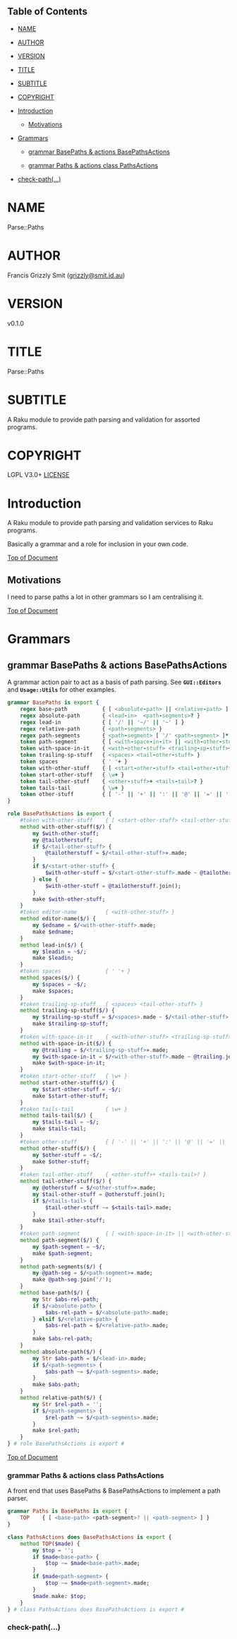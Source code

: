 Table of Contents
-----------------

  * [NAME](#name)

  * [AUTHOR](#author)

  * [VERSION](#version)

  * [TITLE](#title)

  * [SUBTITLE](#subtitle)

  * [COPYRIGHT](#copyright)

  * [Introduction](#introduction)

    * [Motivations](#motivations)

  * [Grammars](#grammars)

    * [grammar BasePaths & actions BasePathsActions](#grammar-basepaths--actions-basepathsactions)

    * [grammar Paths & actions class PathsActions](#grammar-paths--actions-class-pathsactions)

  * [check-path(…)](#check-path)

NAME
====

Parse::Paths 

AUTHOR
======

Francis Grizzly Smit (grizzly@smit.id.au)

VERSION
=======

v0.1.0

TITLE
=====

Parse::Paths

SUBTITLE
========

A Raku module to provide path parsing and validation for assorted programs.

COPYRIGHT
=========

LGPL V3.0+ [LICENSE](https://github.com/grizzlysmit/Parse-Paths/blob/main/LICENSE)

Introduction
============

A Raku module to provide path parsing and validation services to Raku programs.

Basically a grammar and a role for inclusion in your own code.

[Top of Document](#table-of-contents)

Motivations
-----------

I need to parse paths a lot in other grammars so I am centralising it.

[Top of Document](#table-of-contents)

Grammars
========

grammar BasePaths & actions BasePathsActions
--------------------------------------------

A grammar action pair to act as a basis of path parsing. See **`GUI::Editors`** and **`Usage::Utils`** for other examples. 

```raku
grammar BasePaths is export {
    regex base-path           { [ <absolute-path> || <relative-path> ] }
    regex absolute-path       { <lead-in>  <path-segments>? }
    regex lead-in             { [ '/' || '~/' || '~' ] }
    regex relative-path       { <path-segments> }
    regex path-segments       { <path-segment> [ '/' <path-segment> ]* '/' }
    token path-segment        { [ <with-space-in-it> || <with-other-stuff> ] }
    token with-space-in-it    { <with-other-stuff> <trailing-sp-stuff>+ }
    token trailing-sp-stuff   { <spaces> <tail-other-stuff> }
    token spaces              { ' '+ }
    token with-other-stuff    { [ <start-other-stuff> <tail-other-stuff>* || <tail-other-stuff>+ ] }
    token start-other-stuff   { \w+ }
    token tail-other-stuff    { <other-stuff>+ <tails-tail>? }
    token tails-tail          { \w+ }
    token other-stuff         { [ '-' || '+' || ':' || '@' || '=' || ',' || '&' || '%' || '.' ] }
}

role BasePathsActions is export {
    #token with-other-stuff    { [ <start-other-stuff> <tail-other-stuff>* || <tail-other-stuff>+ ] }
    method with-other-stuff($/) {
        my $with-other-stuff;
        my @tailotherstuff;
        if $/<tail-other-stuff> {
            @tailotherstuff = $/<tail-other-stuff>».made;
        }
        if $/<start-other-stuff> {
            $with-other-stuff = $/<start-other-stuff>.made ~ @tailotherstuff.join();
        } else {
            $with-other-stuff = @tailotherstuff.join();
        }
        make $with-other-stuff;
    }
    #token editor-name         { <with-other-stuff> }
    method editor-name($/) {
        my $edname = $/<with-other-stuff>.made;
        make $edname;
    }
    method lead-in($/) {
        my $leadin = ~$/;
        make $leadin;
    }
    #token spaces              { ' '+ }
    method spaces($/) {
        my $spaces = ~$/;
        make $spaces;
    }
    #token trailing-sp-stuff   { <spaces> <tail-other-stuff> }
    method trailing-sp-stuff($/) {
        my $trailing-sp-stuff = $/<spaces>.made ~ $/<tail-other-stuff>.made;
        make $trailing-sp-stuff;
    }
    #token with-space-in-it    { <with-other-stuff> <trailing-sp-stuff>+ }
    method with-space-in-it($/) {
        my @trailing = $/<trailing-sp-stuff>».made;
        my $with-space-in-it = $/<with-other-stuff>.made ~ @trailing.join();
        make $with-space-in-it;
    }
    #token start-other-stuff   { \w+ }
    method start-other-stuff($/) {
        my $start-other-stuff = ~$/;
        make $start-other-stuff;
    }
    #token tails-tail          { \w+ }
    method tails-tail($/) {
        my $tails-tail = ~$/;
        make $tails-tail;
    }
    #token other-stuff         { [ '-' || '+' || ':' || '@' || '=' || ',' || '%' || '.' ] }
    method other-stuff($/) {
        my $other-stuff = ~$/;
        make $other-stuff;
    }
    #token tail-other-stuff    { <other-stuff>+ <tails-tail>? }
    method tail-other-stuff($/) {
        my @otherstuff = $/<other-stuff>».made;
        my $tail-other-stuff = @otherstuff.join();
        if $/<tails-tail> {
            $tail-other-stuff ~= $<tails-tail>.made;
        }
        make $tail-other-stuff;
    }
    #token path-segment        { [ <with-space-in-it> || <with-other-stuff> ] }
    method path-segment($/) {
        my $path-segment = ~$/;
        make $path-segment;
    }
    method path-segments($/) {
        my @path-seg = $/<path-segment>».made;
        make @path-seg.join('/');
    }
    method base-path($/) {
        my Str $abs-rel-path;
        if $/<absolute-path> {
            $abs-rel-path = $/<absolute-path>.made;
        } elsif $/<relative-path> {
            $abs-rel-path = $/<relative-path>.made;
        }
        make $abs-rel-path;
    }
    method absolute-path($/) {
        my Str $abs-path = $/<lead-in>.made;
        if $/<path-segments> {
            $abs-path ~= $/<path-segments>.made;
        }
        make $abs-path;
    }
    method relative-path($/) {
        my Str $rel-path = '';
        if $/<path-segments> {
            $rel-path ~= $/<path-segments>.made;
        }
        make $rel-path;
    }
} # role BasePathsActions is export #
```

[Top of Document](#table-of-contents)

### grammar Paths & actions class PathsActions

A front end that uses BasePaths & BasePathsActions to implement a path parser.

```raku
grammar Paths is BasePaths is export {
    TOP    { [ <base-path> <path-segment>? || <path-segment> ] }
}

class PathsActions does BasePathsActions is export {
    method TOP($made) {
        my $top = '';
        if $made<base-path> {
            $top ~= $made<base-path>.made;
        }
        if $made<path-segment> {
            $top ~= $made<path-segment>.made;
        }
        $made.make: $top;
    }
} # class PathsActions does BasePathsActions is export #
```

### check-path(…)

```raku

```

